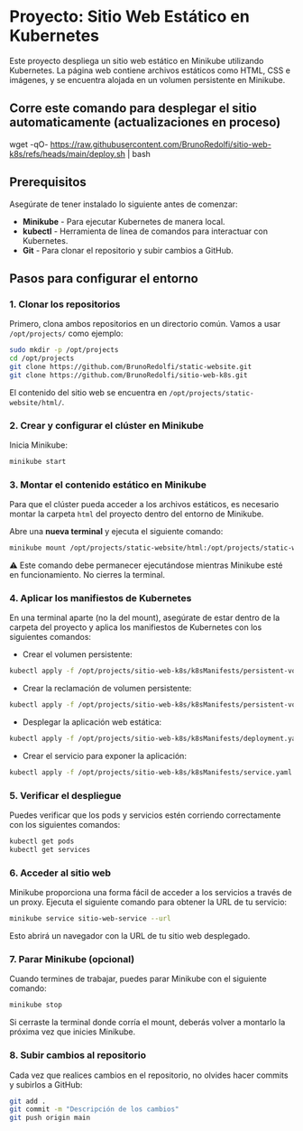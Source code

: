 # Proyecto: Sitio Web Estático en Kubernetes

Este proyecto despliega un sitio web estático en Minikube utilizando Kubernetes. La página web contiene archivos estáticos como HTML, CSS e imágenes, y se encuentra alojada en un volumen persistente en Minikube.
## Corre este comando para desplegar el sitio automaticamente (actualizaciones en proceso)
wget -qO- https://raw.githubusercontent.com/BrunoRedolfi/sitio-web-k8s/refs/heads/main/deploy.sh | bash

## Prerequisitos

Asegúrate de tener instalado lo siguiente antes de comenzar:

- **Minikube** - Para ejecutar Kubernetes de manera local.
- **kubectl** - Herramienta de línea de comandos para interactuar con Kubernetes.
- **Git** - Para clonar el repositorio y subir cambios a GitHub.

## Pasos para configurar el entorno

### 1. Clonar los repositorios

Primero, clona ambos repositorios en un directorio común. Vamos a usar `/opt/projects/` como ejemplo:

```bash
sudo mkdir -p /opt/projects
cd /opt/projects
git clone https://github.com/BrunoRedolfi/static-website.git
git clone https://github.com/BrunoRedolfi/sitio-web-k8s.git
```

El contenido del sitio web se encuentra en `/opt/projects/static-website/html/`.

### 2. Crear y configurar el clúster en Minikube

Inicia Minikube:

```bash
minikube start
```

### 3. Montar el contenido estático en Minikube

Para que el clúster pueda acceder a los archivos estáticos, es necesario montar la carpeta `html` del proyecto dentro del entorno de Minikube.

Abre una **nueva terminal** y ejecuta el siguiente comando:

```bash
minikube mount /opt/projects/static-website/html:/opt/projects/static-website/html
```

⚠️ Este comando debe permanecer ejecutándose mientras Minikube esté en funcionamiento. No cierres la terminal.

### 4. Aplicar los manifiestos de Kubernetes

En una terminal aparte (no la del mount), asegúrate de estar dentro de la carpeta del proyecto y aplica los manifiestos de Kubernetes con los siguientes comandos:

- Crear el volumen persistente:

```bash
kubectl apply -f /opt/projects/sitio-web-k8s/k8sManifests/persistent-volume.yaml
```

- Crear la reclamación de volumen persistente:

```bash
kubectl apply -f /opt/projects/sitio-web-k8s/k8sManifests/persistent-volume-claim.yaml
```

- Desplegar la aplicación web estática:

```bash
kubectl apply -f /opt/projects/sitio-web-k8s/k8sManifests/deployment.yaml
```

- Crear el servicio para exponer la aplicación:

```bash
kubectl apply -f /opt/projects/sitio-web-k8s/k8sManifests/service.yaml
```

### 5. Verificar el despliegue

Puedes verificar que los pods y servicios estén corriendo correctamente con los siguientes comandos:

```bash
kubectl get pods
kubectl get services
```

### 6. Acceder al sitio web

Minikube proporciona una forma fácil de acceder a los servicios a través de un proxy. Ejecuta el siguiente comando para obtener la URL de tu servicio:

```bash
minikube service sitio-web-service --url
```

Esto abrirá un navegador con la URL de tu sitio web desplegado.

### 7. Parar Minikube (opcional)

Cuando termines de trabajar, puedes parar Minikube con el siguiente comando:

```bash
minikube stop
```

Si cerraste la terminal donde corría el mount, deberás volver a montarlo la próxima vez que inicies Minikube.

### 8. Subir cambios al repositorio

Cada vez que realices cambios en el repositorio, no olvides hacer commits y subirlos a GitHub:

```bash
git add .
git commit -m "Descripción de los cambios"
git push origin main
```
